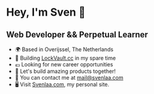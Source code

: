 Hey, I'm Sven 👋
================
Web Developer && Perpetual Learner
-------------------------

* 🌍 Based in Overijssel, The Netherlands
* 🚀 Building [LockVault.cc](https://lockvault.cc) in my spare time
* 💶 Looking for new career opportunities
* 🤝 Let's build amazing products together!
* 📧 You can contact me at [mail@svenlaa.com](mailto:mail@svenlaa.com)
* 🖥️ Visit [Svenlaa.com](https://svenlaa.com), my personal site.
